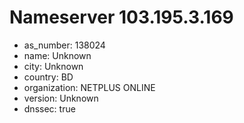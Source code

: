 # Nameserver 103.195.3.169

* as_number: 138024
* name: Unknown
* city: Unknown
* country: BD
* organization: NETPLUS ONLINE
* version: Unknown
* dnssec: true
